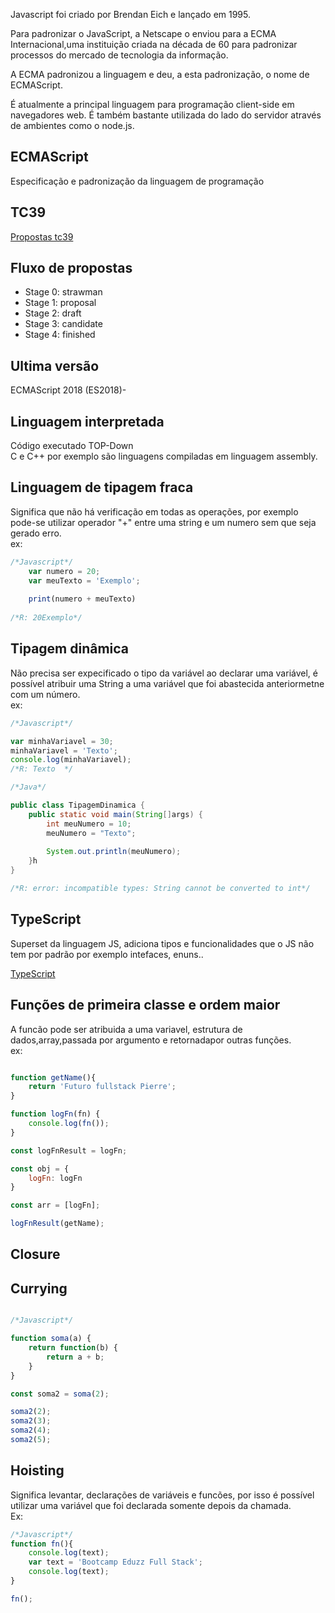 Javascript foi criado por Brendan Eich e lançado em 1995.

Para padronizar o JavaScript, a Netscape o enviou para a ECMA Internacional,uma instituição criada na década de 60 para padronizar processos do mercado de tecnologia da informação.

A ECMA padronizou a linguagem e deu, a esta padronização, o nome de ECMAScript.

É atualmente a principal linguagem para programação client-side em navegadores web. É também bastante utilizada do lado do servidor através de ambientes como o node.js.


## ECMAScript
Especificação e padronização da linguagem de programação

## TC39

[Propostas tc39](https://github.com/tc39/proposals)

## Fluxo de propostas
- Stage 0: strawman
- Stage 1: proposal
- Stage 2: draft
- Stage 3: candidate
- Stage 4: finished

## Ultima versão

ECMAScript 2018 (ES2018)-

## Linguagem interpretada

Código executado TOP-Down  
C e C++ por exemplo são linguagens compiladas em linguagem assembly.

## Linguagem de tipagem fraca

Significa que não há verificação em todas as operações, por exemplo pode-se utilizar operador "+" entre uma string e um numero sem que seja gerado erro.  
ex:  
```javascript
/*Javascript*/  
    var numero = 20;
    var meuTexto = 'Exemplo';
    
    print(numero + meuTexto)
    
/*R: 20Exemplo*/  
```
## Tipagem dinâmica
Não precisa ser expecificado o tipo da variável ao declarar uma variável, é possível atribuir uma String a uma variável que foi abastecida anteriormetne com um número.  
ex:

```javascript  
/*Javascript*/  

var minhaVariavel = 30;    
minhaVariavel = 'Texto';  
console.log(minhaVariavel);
/*R: Texto  */
```

  
```java
/*Java*/  

public class TipagemDinamica {
	public static void main(String[]args) {
		int meuNumero = 10;
		meuNumero = "Texto";
		
		System.out.println(meuNumero);
	}h
}

/*R: error: incompatible types: String cannot be converted to int*/  
```
## TypeScript
Superset da linguagem JS, adiciona tipos e funcionalidades que o JS não tem por padrão por exemplo intefaces, enuns..  

[TypeScript](https://www.typescriptlang.org/play)

## Funções de primeira classe e ordem maior

A funcão pode ser atribuida a uma variavel, estrutura de dados,array,passada por argumento e retornadapor outras funções.  
ex:  

```javascript  

function getName(){
	return 'Futuro fullstack Pierre';
}

function logFn(fn) {
	console.log(fn());
}

const logFnResult = logFn;

const obj = {
	logFn: logFn
}

const arr = [logFn];

logFnResult(getName);

```

## Closure


## Currying

```javascript

/*Javascript*/  

function soma(a) {
	return function(b) {
		return a + b;
	}
}

const soma2 = soma(2);

soma2(2);
soma2(3);
soma2(4);
soma2(5);

```

## Hoisting

Significa levantar, declarações de variáveis e funcões, por isso é possível utilizar uma variável que foi declarada somente depois da chamada.  
Ex:  

```javascript
/*Javascript*/  
function fn(){
	console.log(text);
	var text = 'Bootcamp Eduzz Full Stack';
	console.log(text);
}

fn();

```


